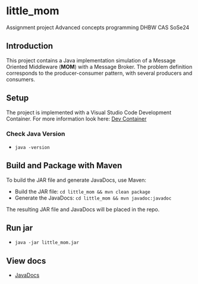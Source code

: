 # little_mom

Assignment project Advanced concepts programming DHBW CAS SoSe24

## Introduction

This project contains a Java implementation simulation of a Message Oriented Middleware (**MOM**) with a Message Broker. The problem definition corresponds to the producer-consumer pattern, with several producers and consumers. 

## Setup

The project is implemented with a Visual Studio Code Development Container. For more information look here: [Dev Container](https://code.visualstudio.com/docs/devcontainers/containers)

### Check Java Version

- `java -version`

## Build and Package with Maven

To build the JAR file and generate JavaDocs, use Maven:

- Build the JAR file: `cd little_mom && mvn clean package`
- Generate the JavaDocs: `cd little_mom && mvn javadoc:javadoc`

The resulting JAR file and JavaDocs will be placed in the repo.

## Run jar

- `java -jar little_mom.jar`

## View docs

- [JavaDocs](apidocs/index.html)
